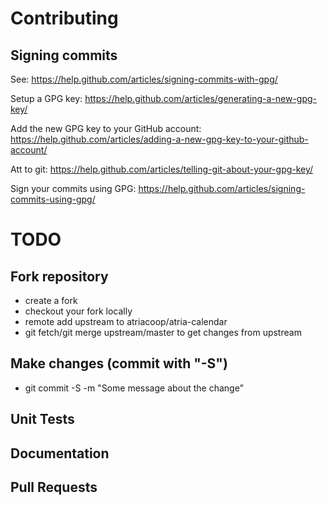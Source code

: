 # Contributing

## Signing commits

See:  https://help.github.com/articles/signing-commits-with-gpg/

Setup a GPG key:  https://help.github.com/articles/generating-a-new-gpg-key/

Add the new GPG key to your GitHub account:  https://help.github.com/articles/adding-a-new-gpg-key-to-your-github-account/

Att to git:  https://help.github.com/articles/telling-git-about-your-gpg-key/

Sign your commits using GPG:  https://help.github.com/articles/signing-commits-using-gpg/

# TODO

## Fork repository

* create a fork
* checkout your fork locally
* remote add upstream to atriacoop/atria-calendar
* git fetch/git merge upstream/master to get changes from upstream

## Make changes (commit with "-S")

* git commit -S -m "Some message about the change"

## Unit Tests

## Documentation

## Pull Requests
